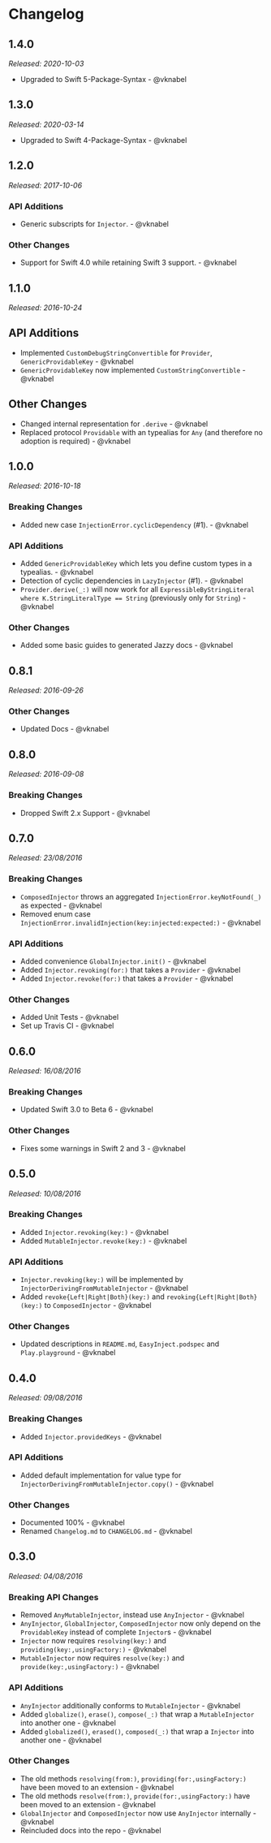# Changelog

## 1.4.0
*Released: 2020-10-03*

- Upgraded to Swift 5-Package-Syntax - @vknabel

## 1.3.0
*Released: 2020-03-14*

- Upgraded to Swift 4-Package-Syntax - @vknabel

## 1.2.0
*Released: 2017-10-06*

### API Additions

- Generic subscripts for `Injector`. - @vknabel

### Other Changes

- Support for Swift 4.0 while retaining Swift 3 support. - @vknabel

## 1.1.0
*Released: 2016-10-24*

## API Additions

- Implemented `CustomDebugStringConvertible` for `Provider`, `GenericProvidableKey` - @vknabel
- `GenericProvidableKey` now implemented `CustomStringConvertible` - @vknabel

## Other Changes

- Changed internal representation for `.derive` - @vknabel
- Replaced protocol `Providable` with an typealias for `Any` (and therefore no adoption is required) - @vknabel

## 1.0.0
*Released: 2016-10-18*

### Breaking Changes

- Added new case `InjectionError.cyclicDependency` (#1). - @vknabel

### API Additions

- Added `GenericProvidableKey` which lets you define custom types in a typealias. - @vknabel
- Detection of cyclic dependencies in `LazyInjector` (#1). - @vknabel
- `Provider.derive(_:)` will now work for all `ExpressibleByStringLiteral where K.StringLiteralType == String` (previously only for `String`) - @vknabel

### Other Changes

- Added some basic guides to generated Jazzy docs - @vknabel

## 0.8.1
*Released: 2016-09-26*

### Other Changes

- Updated Docs - @vknabel

## 0.8.0
*Released: 2016-09-08*

### Breaking Changes

- Dropped Swift 2.x Support - @vknabel

## 0.7.0

*Released: 23/08/2016*

### Breaking Changes

- `ComposedInjector` throws an aggregated `InjectionError.keyNotFound(_)` as expected - @vknabel
- Removed enum case `InjectionError.invalidInjection(key:injected:expected:)` - @vknabel

### API Additions

- Added convenience `GlobalInjector.init()` - @vknabel
- Added `Injector.revoking(for:)` that takes a `Provider` - @vknabel
- Added `Injector.revoke(for:)` that takes a `Provider` - @vknabel

### Other Changes

- Added Unit Tests - @vknabel
- Set up Travis CI - @vknabel

## 0.6.0
*Released: 16/08/2016*

### Breaking Changes

- Updated Swift 3.0 to Beta 6 - @vknabel

### Other Changes

- Fixes some warnings in Swift 2 and 3 - @vknabel

## 0.5.0
*Released: 10/08/2016*

### Breaking Changes

- Added `Injector.revoking(key:)` - @vknabel
- Added `MutableInjector.revoke(key:)` - @vknabel

### API Additions

- `Injector.revoking(key:)` will be implemented by `InjectorDerivingFromMutableInjector` - @vknabel
- Added `revoke{Left|Right|Both}(key:)` and `revoking{Left|Right|Both}(key:)` to `ComposedInjector` - @vknabel

### Other Changes

- Updated descriptions in `README.md`, `EasyInject.podspec` and `Play.playground` - @vknabel

## 0.4.0
*Released: 09/08/2016*

### Breaking Changes

- Added `Injector.providedKeys` - @vknabel

### API Additions

- Added default implementation for value type for `InjectorDerivingFromMutableInjector.copy()` - @vknabel

### Other Changes

- Documented 100% - @vknabel
- Renamed `Changelog.md` to `CHANGELOG.md` - @vknabel

## 0.3.0
*Released: 04/08/2016*

### Breaking API Changes

- Removed `AnyMutableInjector`, instead use `AnyInjector` - @vknabel
- `AnyInjector`, `GlobalInjector`, `ComposedInjector` now only depend on the `ProvidableKey` instead of complete `Injector`s - @vknabel
- `Injector` now requires `resolving(key:)` and `providing(key:,usingFactory:)` - @vknabel
- `MutableInjector` now requires `resolve(key:)` and `provide(key:,usingFactory:)` - @vknabel

### API Additions

- `AnyInjector` additionally conforms to `MutableInjector` - @vknabel
- Added `globalize()`, `erase()`, `compose(_:)` that wrap a `MutableInjector` into another one - @vknabel
- Added `globalized()`, `erased()`, `composed(_:)` that wrap a `Injector` into another one - @vknabel


### Other Changes

- The old methods `resolving(from:)`, `providing(for:,usingFactory:)` have been moved to an extension - @vknabel
- The old methods `resolve(from:)`, `provide(for:,usingFactory:)` have been moved to an extension - @vknabel
- `GlobalInjector` and `ComposedInjector` now use `AnyInjector` internally - @vknabel
- Reincluded docs into the repo - @vknabel
